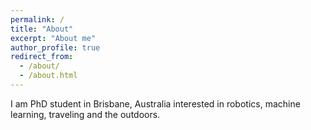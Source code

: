 ```yaml
---
permalink: /
title: "About"
excerpt: "About me"
author_profile: true
redirect_from: 
  - /about/
  - /about.html
---
```


I am PhD student in Brisbane, Australia interested in robotics, machine learning, traveling and the outdoors.